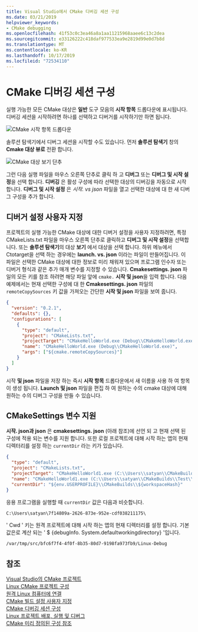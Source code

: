 ```yaml
---
title: Visual Studio에서 CMake 디버깅 세션 구성
ms.date: 03/21/2019
helpviewer_keywords:
- CMake debugging
ms.openlocfilehash: 41f53c0c3ea46a8a1aa11215968aaee6c13c2dea
ms.sourcegitcommit: e33126222c418daf977533ea9e2819d99e0d7b8d
ms.translationtype: MT
ms.contentlocale: ko-KR
ms.lasthandoff: 10/17/2019
ms.locfileid: "72534110"
---
```

# <a name="configure-cmake-debugging-sessions"></a>CMake 디버깅 세션 구성

실행 가능한 모든 CMake 대상은 **일반** 도구 모음의 **시작 항목** 드롭다운에 표시됩니다. 디버깅 세션을 시작하려면 하나를 선택하고 디버거를 시작하기만 하면 됩니다.

![CMake 시작 항목 드롭다운](media/cmake-startup-item-dropdown.png "CMake 시작 항목 드롭다운")

솔루션 탐색기에서 디버그 세션을 시작할 수도 있습니다. 먼저 **솔루션 탐색기** 창의 **Cmake 대상 뷰로** 전환 합니다.

![CMake 대상 보기 단추](media/cmake-targets-view.png  "CMake 대상 보기 메뉴 항목")

그런 다음 실행 파일을 마우스 오른쪽 단추로 클릭 하 고 **디버그** 또는 **디버그 및 시작 설정**을 선택 합니다. **디버깅** 은 활성 구성에 따라 선택한 대상의 디버깅을 자동으로 시작 합니다. **디버그 및 시작 설정** 은 *시작. vs json* 파일을 열고 선택한 대상에 대 한 새 디버그 구성을 추가 합니다.

## <a name="customize-debugger-settings"></a>디버거 설정 사용자 지정

프로젝트의 실행 가능한 CMake 대상에 대한 디버거 설정을 사용자 지정하려면, 특정 CMakeLists.txt 파일을 마우스 오른쪽 단추로 클릭하고 **디버그 및 시작 설정**을 선택합니다. 또는 **솔루션 탐색기**의 대상 **보기** 에서 대상을 선택 합니다. 하위 메뉴에서 Ctotarget을 선택 하는 경우에는 **launch. vs. json** 이라는 파일이 만들어집니다. 이 파일은 선택한 CMake 대상에 대한 정보로 미리 채워져 있으며 프로그램 인수자 또는 디버거 형식과 같은 추가 매개 변수를 지정할 수 있습니다. **Cmakesettings. json** 파일의 모든 키를 참조 하려면 해당 파일 앞에 `cmake.` **시작 및 json**을 입력 합니다. 다음 예제에서는 현재 선택한 구성에 대 한 **Cmakesettings. json** 파일의 `remoteCopySources` 키 값을 가져오는 간단한 **시작 및 json** 파일을 보여 줍니다.

```json
{
  "version": "0.2.1",
  "defaults": {},
  "configurations": [
    {
      "type": "default",
      "project": "CMakeLists.txt",
      "projectTarget": "CMakeHelloWorld.exe (Debug\\CMakeHelloWorld.exe)",
      "name": "CMakeHelloWorld.exe (Debug\\CMakeHelloWorld.exe)",
      "args": ["${cmake.remoteCopySources}"]
    }
  ]
}
```

시작 **및 json** 파일을 저장 하는 즉시 **시작 항목** 드롭다운에서 새 이름을 사용 하 여 항목이 생성 됩니다. **Launch 및 json** 파일을 편집 하 여 원하는 수의 cmake 대상에 대해 원하는 수의 디버그 구성을 만들 수 있습니다.

## <a name="support-for-cmakesettings-variables"></a>CMakeSettings 변수 지원

 **시작. json과 json** 은 **cmakesettings. json** (아래 참조)에 선언 되 고 현재 선택 된 구성에 적용 되는 변수를 지원 합니다. 또한 로컬 프로젝트에 대해 시작 하는 앱의 현재 디렉터리를 설정 하는 `currentDir` 라는 키가 있습니다.

```json
{
  "type": "default",
  "project": "CMakeLists.txt",
  "projectTarget": "CMakeHelloWorld1.exe (C:\\Users\\satyan\\CMakeBuilds\\Test\\Debug\\CMakeHelloWorld1.exe)",
  "name": "CMakeHelloWorld1.exe (C:\\Users\\satyan\\CMakeBuilds\\Test\\Debug\\CMakeHelloWorld1.exe)",
  "currentDir": "${env.USERPROFILE}\\CMakeBuilds\\${workspaceHash}"
}
```

응용 프로그램을 실행할 때 `currentDir` 값은 다음과 비슷합니다.

```cmd
C:\Users\satyan\7f14809a-2626-873e-952e-cdf038211175\
```

' Cwd ' 키는 원격 프로젝트에 대해 시작 하는 앱의 현재 디렉터리를 설정 합니다. 기본값은로 계산 되는 ' $ {debugInfo. System.defaultworkingdirectory} '입니다. 

```cmd
/var/tmp/src/bfc6f7f4-4f0f-8b35-80d7-9198fa973fb9/Linux-Debug
```

## <a name="see-also"></a>참조

[Visual Studio의 CMake 프로젝트](cmake-projects-in-visual-studio.md)<br/>
[Linux CMake 프로젝트 구성](../linux/cmake-linux-project.md)<br/>
[원격 Linux 컴퓨터에 연결](../linux/connect-to-your-remote-linux-computer.md)<br/>
[CMake 빌드 설정 사용자 지정](customize-cmake-settings.md)<br/>
[CMake 디버깅 세션 구성](configure-cmake-debugging-sessions.md)<br/>
[Linux 프로젝트 배포, 실행 및 디버그](../linux/deploy-run-and-debug-your-linux-project.md)<br/>
[CMake 미리 정의된 구성 참조](cmake-predefined-configuration-reference.md)<br/>
